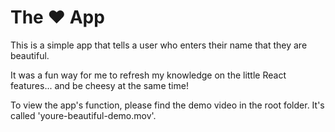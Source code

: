 # The ❤️ App

This is a simple app that tells a user who enters their name that they are beautiful.

It was a fun way for me to refresh my knowledge on the little React features... and be cheesy at the same time!

To view the app's function, please find the demo video in the root folder. It's called 'youre-beautiful-demo.mov'.
